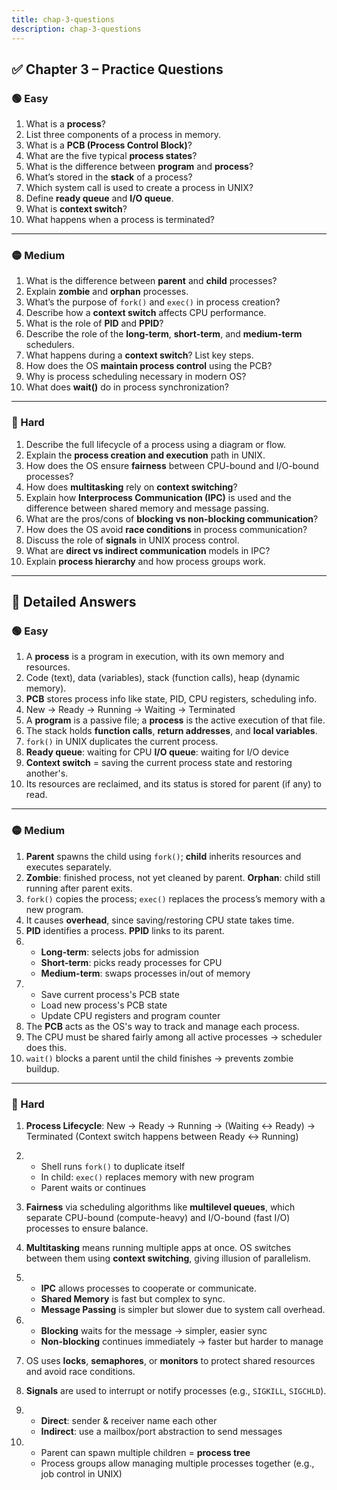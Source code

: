 ```yaml
---
title: chap-3-questions
description: chap-3-questions
---
```



## ✅ **Chapter 3 – Practice Questions**

### 🟢 Easy

1. What is a **process**?
2. List three components of a process in memory.
3. What is a **PCB (Process Control Block)**?
4. What are the five typical **process states**?
5. What is the difference between **program** and **process**?
6. What’s stored in the **stack** of a process?
7. Which system call is used to create a process in UNIX?
8. Define **ready queue** and **I/O queue**.
9. What is **context switch**?
10. What happens when a process is terminated?

---

### 🟡 Medium

1. What is the difference between **parent** and **child** processes?
2. Explain **zombie** and **orphan** processes.
3. What’s the purpose of `fork()` and `exec()` in process creation?
4. Describe how a **context switch** affects CPU performance.
5. What is the role of **PID** and **PPID**?
6. Describe the role of the **long-term**, **short-term**, and **medium-term** schedulers.
7. What happens during a **context switch**? List key steps.
8. How does the OS **maintain process control** using the PCB?
9. Why is process scheduling necessary in modern OS?
10. What does **wait()** do in process synchronization?

---

### 🔴 Hard

1. Describe the full lifecycle of a process using a diagram or flow.
2. Explain the **process creation and execution** path in UNIX.
3. How does the OS ensure **fairness** between CPU-bound and I/O-bound processes?
4. How does **multitasking** rely on **context switching**?
5. Explain how **Interprocess Communication (IPC)** is used and the difference between shared memory and message passing.
6. What are the pros/cons of **blocking vs non-blocking communication**?
7. How does the OS avoid **race conditions** in process communication?
8. Discuss the role of **signals** in UNIX process control.
9. What are **direct vs indirect communication** models in IPC?
10. Explain **process hierarchy** and how process groups work.

---

## 📘 **Detailed Answers**

### 🟢 Easy

1. A **process** is a program in execution, with its own memory and resources.
2. Code (text), data (variables), stack (function calls), heap (dynamic memory).
3. **PCB** stores process info like state, PID, CPU registers, scheduling info.
4. New → Ready → Running → Waiting → Terminated
5. A **program** is a passive file; a **process** is the active execution of that file.
6. The stack holds **function calls**, **return addresses**, and **local variables**.
7. `fork()` in UNIX duplicates the current process.
8. **Ready queue**: waiting for CPU
   **I/O queue**: waiting for I/O device
9. **Context switch** = saving the current process state and restoring another's.
10. Its resources are reclaimed, and its status is stored for parent (if any) to read.

---

### 🟡 Medium

1. **Parent** spawns the child using `fork()`; **child** inherits resources and executes separately.
2. **Zombie**: finished process, not yet cleaned by parent.
   **Orphan**: child still running after parent exits.
3. `fork()` copies the process; `exec()` replaces the process’s memory with a new program.
4. It causes **overhead**, since saving/restoring CPU state takes time.
5. **PID** identifies a process. **PPID** links to its parent.
6. * **Long-term**: selects jobs for admission
   * **Short-term**: picks ready processes for CPU
   * **Medium-term**: swaps processes in/out of memory
7. * Save current process's PCB state
   * Load new process's PCB state
   * Update CPU registers and program counter
8. The **PCB** acts as the OS's way to track and manage each process.
9. The CPU must be shared fairly among all active processes → scheduler does this.
10. `wait()` blocks a parent until the child finishes → prevents zombie buildup.

---

### 🔴 Hard

1. **Process Lifecycle**:
   New → Ready → Running → (Waiting ↔ Ready) → Terminated
   (Context switch happens between Ready ↔ Running)

2. * Shell runs `fork()` to duplicate itself
   * In child: `exec()` replaces memory with new program
   * Parent waits or continues

3. **Fairness** via scheduling algorithms like **multilevel queues**, which separate CPU-bound (compute-heavy) and I/O-bound (fast I/O) processes to ensure balance.

4. **Multitasking** means running multiple apps at once.
   OS switches between them using **context switching**, giving illusion of parallelism.

5. * **IPC** allows processes to cooperate or communicate.
   * **Shared Memory** is fast but complex to sync.
   * **Message Passing** is simpler but slower due to system call overhead.

6. * **Blocking** waits for the message → simpler, easier sync
   * **Non-blocking** continues immediately → faster but harder to manage

7. OS uses **locks**, **semaphores**, or **monitors** to protect shared resources and avoid race conditions.

8. **Signals** are used to interrupt or notify processes (e.g., `SIGKILL`, `SIGCHLD`).

9. * **Direct**: sender & receiver name each other
   * **Indirect**: use a mailbox/port abstraction to send messages

10. * Parent can spawn multiple children = **process tree**
    * Process groups allow managing multiple processes together (e.g., job control in UNIX)

